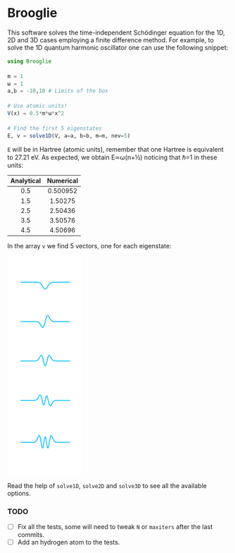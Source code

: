 # Brooglie

This software solves the time-independent Schödinger equation for the
1D, 2D and 3D cases employing a finite difference method. For example,
to solve the 1D quantum harmonic oscillator one can use the following
snippet:

```julia
using Brooglie

m = 1
ω = 1
a,b = -10,10 # Limits of the box

# Use atomic units!
V(x) = 0.5*m*ω*x^2

# Find the first 5 eigenstates
E, v = solve1D(V, a=a, b=b, m=m, nev=5)
```

`E` will be in Hartree (atomic units), remember that one Hartree is
equivalent to 27.21 eV. As expected, we obtain E≃ω(n+½) noticing that
ℏ=1 in these units:

|  Analytical     | Numerical  |
| :-------------: | :--------: |
|  0.5            |  0.500952  |
|  1.5            |  1.50275   |
|  2.5            |  2.50436   |
|  3.5            |  3.50576   |
|  4.5            |  4.50696   |



In the array `v` we find 5 vectors, one for each eigenstate:

![alt text](https://github.com/RedPointyJackson/Brooglie/blob/master/harmonic_eigen.png "Eigenstates of the harmonic oscillator")


Read the help of `solve1D`, `solve2D` and `solve3D` to see all the
available options.

### TODO

- [ ] Fix all the tests, some will need to tweak `N` or `maxiters` after the last commits.
- [ ] Add an hydrogen atom to the tests.
